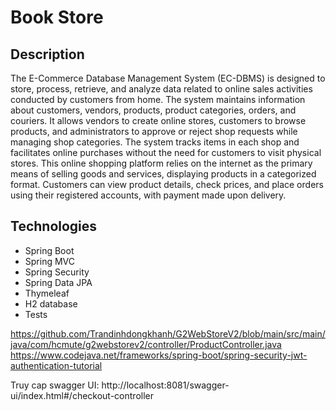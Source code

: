# Book Store

## Description

The E-Commerce Database Management System (EC-DBMS) is designed to store, process, retrieve, and analyze data related to
online sales activities conducted by customers from home. The system maintains information about customers, vendors,
products, product categories, orders, and couriers. It allows vendors to create online stores, customers to browse
products, and administrators to approve or reject shop requests while managing shop categories. The system tracks items
in each shop and facilitates online purchases without the need for customers to visit physical stores. This online
shopping platform relies on the internet as the primary means of selling goods and services, displaying products in a
categorized format. Customers can view product details, check prices, and place orders using their registered accounts,
with payment made upon delivery.

## Technologies

- Spring Boot
- Spring MVC
- Spring Security
- Spring Data JPA
- Thymeleaf
- H2 database
- Tests

https://github.com/Trandinhdongkhanh/G2WebStoreV2/blob/main/src/main/java/com/hcmute/g2webstorev2/controller/ProductController.java
https://www.codejava.net/frameworks/spring-boot/spring-security-jwt-authentication-tutorial

Truy cap swagger UI: http://localhost:8081/swagger-ui/index.html#/checkout-controller